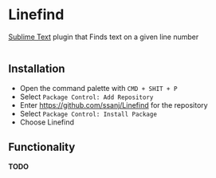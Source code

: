 # Linefind

[Sublime Text](https://www.sublimetext.com/) plugin that Finds text on a given line number

![]()

## Installation

- Open the command palette with `CMD + SHIT + P`
- Select `Package Control: Add Repository`
- Enter https://github.com/ssanj/Linefind for the repository
- Select `Package Control: Install Package`
- Choose Linefind


## Functionality


**TODO**
